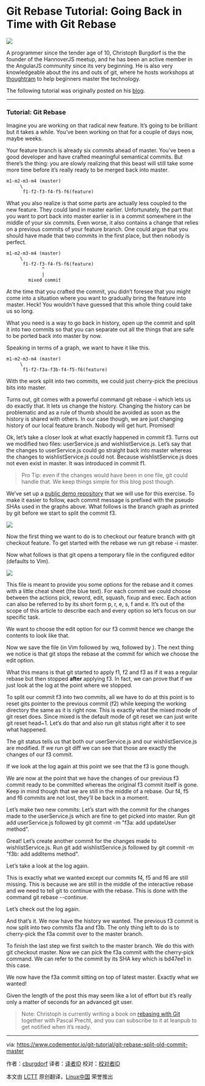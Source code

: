 Git Rebase Tutorial: Going Back in Time with Git Rebase 
================================================================================
![](https://www.gravatar.com/avatar/7c148ace0d63306091cc79ed9d9e77b4?d=mm&s=200)

A programmer since the tender age of 10, Christoph Burgdorf is the the founder of the HannoverJS meetup, and he has been an active member in the AngularJS community since its very beginning. He is also very knowledgeable about the ins and outs of git, where he hosts workshops at [thoughtram][1] to help beginners master the technology.

The following tutorial was originally posted on his [blog][2].

----------

### Tutorial: Git Rebase ###

Imagine you are working on that radical new feature. It’s going to be brilliant but it takes a while. You’ve been working on that for a couple of days now, maybe weeks.

Your feature branch is already six commits ahead of master. You’ve been a good developer and have crafted meaningful semantical commits. But there’s the thing: you are slowly realizing that this beast will still take some more time before it’s really ready to be merged back into master.

    m1-m2-m3-m4 (master)
         \ 
          f1-f2-f3-f4-f5-f6(feature)

What you also realize is that some parts are actually less coupled to the new feature. They could land in master earlier. Unfortunately, the part that you want to port back into master earlier is in a commit somewhere in the middle of your six commits. Even worse, it also contains a change that relies on a previous commits of your feature branch. One could argue that you should have made that two commits in the first place, but then nobody is perfect.

    m1-m2-m3-m4 (master)
         \ 
          f1-f2-f3-f4-f5-f6(feature)
                 ^
                 |
            mixed commit

At the time that you crafted the commit, you didn’t foresee that you might come into a situation where you want to gradually bring the feature into master. Heck! You wouldn’t have guessed that this whole thing could take us so long.

What you need is a way to go back in history, open up the commit and split it into two commits so that you can separate out all the things that are safe to be ported back into master by now.

Speaking in terms of a graph, we want to have it like this.

    m1-m2-m3-m4 (master)
         \ 
          f1-f2-f3a-f3b-f4-f5-f6(feature)

With the work split into two commits, we could just cherry-pick the precious bits into master.

Turns out, git comes with a powerful command git rebase -i which lets us do exactly that. It lets us change the history. Changing the history can be problematic and as a rule of thumb should be avoided as soon as the history is shared with others. In our case though, we are just changing history of our local feature branch. Nobody will get hurt. Promised!

Ok, let’s take a closer look at what exactly happened in commit f3. Turns out we modified two files: userService.js and wishlistService.js. Let’s say that the changes to userService.js could go straight back into master whereas the changes to wishlistService.js could not. Because wishlistService.js does not even exist in master. It was introduced in commit f1.

> Pro Tip: even if the changes would have been in one file, git could handle that. We keep things simple for this blog post though.

We’ve set up a [public demo repository][3] that we will use for this exercise. To make it easier to follow, each commit message is prefixed with the pseudo SHAs used in the graphs above. What follows is the branch graph as printed by git before we start to split the commit f3.

![](https://s3.amazonaws.com/codementor_content/2014-Sep-week3/git1.png)

Now the first thing we want to do is to checkout our feature branch with git checkout feature. To get started with the rebase we run git rebase -i master.

Now what follows is that git opens a temporary file in the configured editor (defaults to Vim).

![](https://s3.amazonaws.com/codementor_content/2014-Sep-week3/git2.png)

This file is meant to provide you some options for the rebase and it comes with a little cheat sheet (the blue text). For each commit we could choose between the actions pick, reword, edit, squash, fixup and exec. Each action can also be referred to by its short form p, r, e, s, f and e. It’s out of the scope of this article to describe each and every option so let’s focus on our specific task.

We want to choose the edit option for our f3 commit hence we change the contents to look like that.

Now we save the file (in Vim <ESC> followed by :wq, followed by <RETURN>). The next thing we notice is that git stops the rebase at the commit for which we choose the edit option.

What this means is that git started to apply f1, f2 and f3 as if it was a regular rebase but then stopped **after** applying f3. In fact, we can prove that if we just look at the log at the point where we stopped.

To split our commit f3 into two commits, all we have to do at this point is to reset gits pointer to the previous commit (f2) while keeping the working directory the same as it is right now. This is exactly what the mixed mode of git reset does. Since mixed is the default mode of git reset we can just write git reset head~1. Let’s do that and also run git status right after it to see what happened.

The git status tells us that both our userService.js and our wishlistService.js are modified. If we run git diff we can see that those are exactly the changes of our f3 commit.

If we look at the log again at this point we see that the f3 is gone though.

We are now at the point that we have the changes of our previous f3 commit ready to be committed whereas the original f3 commit itself is gone. Keep in mind though that we are still in the middle of a rebase. Our f4, f5 and f6 commits are not lost, they’ll be back in a moment.

Let’s make two new commits: Let’s start with the commit for the changes made to the userService.js which are fine to get picked into master. Run git add userService.js followed by git commit -m "f3a: add updateUser method".

Great! Let’s create another commit for the changes made to wishlistService.js. Run git add wishlistService.js followed by git commit -m "f3b: add addItems method".

Let’s take a look at the log again.

This is exactly what we wanted except our commits f4, f5 and f6 are still missing. This is because we are still in the middle of the interactive rebase and we need to tell git to continue with the rebase. This is done with the command git rebase --continue.

Let’s check out the log again.

And that’s it. We now have the history we wanted. The previous f3 commit is now split into two commits f3a and f3b. The only thing left to do is to cherry-pick the f3a commit over to the master branch.

To finish the last step we first switch to the master branch. We do this with git checkout master. Now we can pick the f3a commit with the cherry-pick command. We can refer to the commit by its SHA key which is bd47ee1 in this case.

We now have the f3a commit sitting on top of latest master. Exactly what we wanted!

Given the length of the post this may seem like a lot of effort but it’s really only a matter of seconds for an advanced git user.

> Note: Christoph is currently writing a book on [rebasing with Git][4] together with Pascal Precht, and you can subscribe to it at leanpub to get notified when it’s ready.

--------------------------------------------------------------------------------

via: https://www.codementor.io/git-tutorial/git-rebase-split-old-commit-master

作者：[cburgdorf][a]
译者：[译者ID](https://github.com/译者ID)
校对：[校对者ID](https://github.com/校对者ID)

本文由 [LCTT](https://github.com/LCTT/TranslateProject) 原创翻译，[Linux中国](http://linux.cn/) 荣誉推出

[a]:https://www.codementor.io/cburgdorf
[1]:http://thoughtram.io/
[2]:http://blog.thoughtram.io/posts/going-back-in-time-to-split-older-commits/
[3]:https://github.com/thoughtram/interactive-rebase-demo
[4]:https://leanpub.com/rebase-the-complete-guide-on-rebasing-in-git